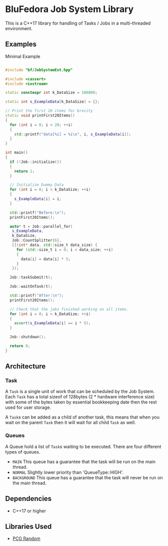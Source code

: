 # BluFedora Job System Library

This is a C++17 library for handling of Tasks / Jobs in a multi-threaded environment.

## Examples

Minimal Example

```cpp

#include "bf/JobSystemExt.hpp"

#include <cassert>
#include <iostream>

static constexpr int k_DataSize = 100000;

static int s_ExampleData[k_DataSize] = {};

// Print the first 20 items for brevity
static void printFirst20Items()
{
  for (int i = 0; i < 20; ++i)
  {
    std::printf("data[%i] = %i\n", i, s_ExampleData[i]);
  }
}

int main()
{
  if (!Job::initialize())
  {
    return 1;
  }

  // Initialize Dummy Data
  for (int i = 0; i < k_DataSize; ++i)
  {
    s_ExampleData[i] = i;
  }

  std::printf("Before:\n");
  printFirst20Items();

  auto* t = Job::parallel_for(
   s_ExampleData, 
   k_DataSize, 
   Job::CountSplitter{6}, 
   [](int* data, std::size_t data_size) {
     for (std::size_t i = 0; i < data_size; ++i)
     {
       data[i] = data[i] * 5;
     }
   });

  Job::taskSubmit(t);

  Job::waitOnTask(t);

  std::printf("After:\n");
  printFirst20Items();

  // Check that the jobs finished working on all items.
  for (int i = 0; i < k_DataSize; ++i)
  {
    assert(s_ExampleData[i] == i * 5);
  }

  Job::shutdown();

  return 0;
}

```

## Architecture

### Task

A `Task` is a single unit of work that can be scheduled by the Job System. Each `Task` has a total sizeof of 128bytes (2 * hardware interference size)
with some of the bytes taken by essential bookkeeping date then the rest used for user storage.

A `Task`s can be added as a child of another task, this means that when you wait on the parent `Task` then it will wait for all child `Task` as well.

### Queues

A Queue hold a list of `Task`s waiting to be executed. There are four different types of queues.

- `MAIN` This queue has a guarantee that the task will be run on the main thread.
- `NORMAL` Slightly lower priority than 'QueueType::HIGH'.
- `BACKGROUND` This queue has a guarantee that the task will never be run on the main thread.

## Dependencies

- C++17 or higher

## Libraries Used

- [PCG Random](https://www.pcg-random.org/)

